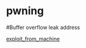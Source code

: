 # pwning


#Buffer overflow leak address

[exploit_from_machine](https://github.com/Vsmzin/pwning/blob/main/buffer_overflow/overflow_leaking_address.py)
